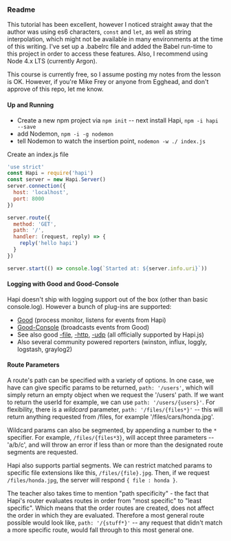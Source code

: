 ### Readme

This tutorial has been excellent, however I noticed straight away that the author was using es6 characters, `const` and `let`, as well as string interpolation, which might not be available in many environments at the time of this writing. I've set up a .babelrc file and added the Babel run-time to this project in order to access these features. Also, I recommend using Node 4.x LTS (currently Argon).

This course is currently free, so I assume posting my notes from the lesson is OK. However, if you're Mike Frey or anyone from Egghead, and don't approve of this repo, let me know.

#### Up and Running

- Create a new npm project via `npm init` -- next install Hapi, `npm -i hapi --save`
- add Nodemon, `npm -i -g nodemon`
- tell Nodemon to watch the insertion point, `nodemon -w ./ index.js`

Create an index.js file

```js
'use strict'
const Hapi = require('hapi')
const server = new Hapi.Server()
server.connection({
  host: 'localhost',
  port: 8000
})

server.route({
  method: 'GET',
  path: '/',
  handler: (request, reply) => {
    reply('hello hapi')
  }
})

server.start(() => console.log(`Started at: ${server.info.uri}`))

```

#### Logging with Good and Good-Console

Hapi doesn't ship with logging support out of the box (other than basic console.log). However a bunch of plug-ins are supported:

- [Good](https://github.com/hapijs/good) (process monitor, listens for events from Hapi)
- [Good-Console](https://github.com/hapijs/good-console) (broadcasts events from Good)
- See also good [-file](https://github.com/hapijs/good-file),
[-http](https://github.com/hapijs/good-http), [-udp](https://github.com/hapijs/good-udp) (all officially supported by Hapi.js)
- Also several community powered reporters (winston, influx, loggly, logstash, graylog2)

#### Route Parameters

A route's path can be specified with a variety of options. In one case, we have can give specific params to be returned, `path: '/users'`, which will simply return an empty object when we request the '/users' path. If we want to return the userId for example, we can use `path: '/users/{users}'`. For flexibility, there is a *wildcard* parameter, `path: '/files/{files*}'` -- this will return anything requested from /files, for example '/files/cars/honda.jpg'.

Wildcard params can also be segmented, by appending a number to the `*` specifier. For example, `/files/{files*3}`, will accept three parameters -- 'a/b/c', and will throw an error if less than or more than the designated route segments are requested.

Hapi also supports partial segments. We can restrict matched params to specific file extensions like this, `/files/{file}.jpg`. Then, if we request `/files/honda.jpg`, the server will respond `{ file : honda }`.

The teacher also takes time to mention "path specificity" - the fact that Hapi's router evaluates routes in order from "most specific" to "least specific". Which means that the order routes are created, does not affect the order in which they are evaluated. Therefore a most general route possible would look like, `path: '/{stuff*}'` -- any request that didn't match a more specific route, would fall through to this most general one.
